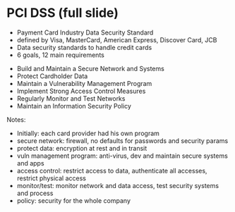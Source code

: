 # PCI DSS (full slide)

- Payment Card Industry Data Security Standard
- defined by Visa, MasterCard, American Express, Discover Card, JCB
- Data security standards to handle credit cards
- 6 goals, 12 main requirements
<!-- .element: class="list-fragment" -->
- Build and Maintain a Secure Network and Systems
- Protect Cardholder Data
- Maintain a Vulnerability Management Program
- Implement Strong Access Control Measures
- Regularly Monitor and Test Networks
- Maintain an Information Security Policy
<!-- .element: class="list-fragment" -->

Notes:
- Initially: each card provider had his own program
- secure network: firewall, no defaults for passwords and security params
- protect data: encryption at rest and in transit
- vuln management program: anti-virus, dev and maintain secure systems and apps
- access control: restrict access to data, authenticate all accesses, restrict physical access
- monitor/test: monitor network and data access, test security systems and process
- policy: security for the whole company
